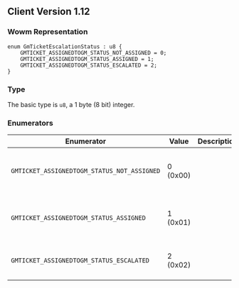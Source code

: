 ## Client Version 1.12

### Wowm Representation
```rust,ignore
enum GmTicketEscalationStatus : u8 {
    GMTICKET_ASSIGNEDTOGM_STATUS_NOT_ASSIGNED = 0;
    GMTICKET_ASSIGNEDTOGM_STATUS_ASSIGNED = 1;
    GMTICKET_ASSIGNEDTOGM_STATUS_ESCALATED = 2;
}
```
### Type
The basic type is `u8`, a 1 byte (8 bit) integer.
### Enumerators
| Enumerator | Value  | Description | Comment |
| --------- | -------- | ----------- | ------- |
| `GMTICKET_ASSIGNEDTOGM_STATUS_NOT_ASSIGNED` | 0 (0x00) |  | ticket is not currently assigned to a gm |
| `GMTICKET_ASSIGNEDTOGM_STATUS_ASSIGNED` | 1 (0x01) |  | ticket is assigned to a normal gm |
| `GMTICKET_ASSIGNEDTOGM_STATUS_ESCALATED` | 2 (0x02) |  | ticket is in the escalation queue |
